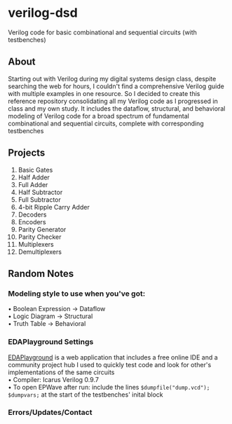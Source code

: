 # verilog-dsd
Verilog code for basic combinational and sequential circuits (with testbenches)

## About
Starting out with Verilog during my digital systems design class, despite searching the web for hours, I couldn't find a comprehensive Verilog guide with multiple examples in one resource. So I decided to create this reference repository consolidating all my Verilog code as I progressed in class and my own study. It includes the dataflow, structural, and behavioral modeling of Verilog code for a broad spectrum of fundamental combinational and sequential circuits, complete with corresponding testbenches

## Projects
1. Basic Gates
2. Half Adder
3. Full Adder
4. Half Subtractor
5. Full Subtractor
6. 4-bit Ripple Carry Adder
7. Decoders
8. Encoders
9. Parity Generator
10. Parity Checker
11. Multiplexers
12. Demultiplexers

## Random Notes

### Modeling style to use when you've got:
• Boolean Expression &rarr; Dataflow\
• Logic Diagram &rarr; Structural\
• Truth Table &rarr; Behavioral

### EDAPlayground Settings
[EDAPlayground](http://www.edaplayground.com) is a web application that includes a free online IDE and a community project hub I used to quickly test code and look for other's implementations of the same circuits\
• Compiler: Icarus Verilog 0.9.7  
• To open EPWave after run: include the lines ```$dumpfile("dump.vcd"); $dumpvars;``` at the start of the testbenches' inital block
### Errors/Updates/Contact
